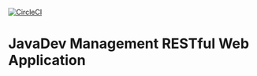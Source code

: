 [![CircleCI](https://circleci.com/gh/Piasek15/javadev-management-app.svg?style=svg)](https://circleci.com/gh/Piasek15/javadev-management-app)


# JavaDev Management RESTful Web Application
